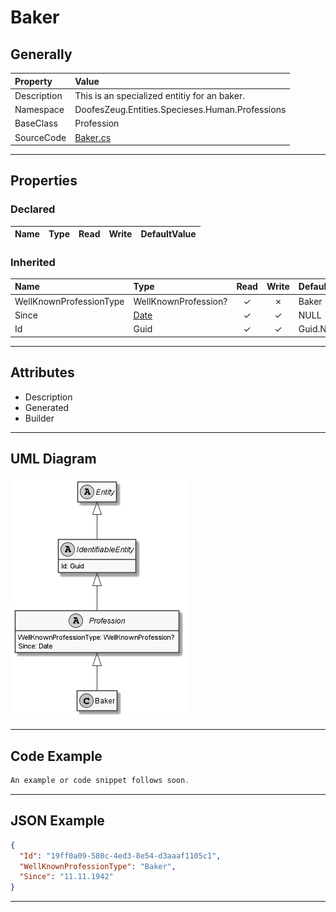 ﻿# Baker

## Generally

|Property|Value|
|:-|:-|
|Description|This is an specialized entitiy for an baker.|
|Namespace|DoofesZeug.Entities.Specieses.Human.Professions|
|BaseClass|Profession|
|SourceCode|[Baker.cs](../../../../DoofesZeug.Library/Src/Entities/Specieses/Human/Professions/Baker.cs)|

---

## Properties

### Declared

|Name|Type|Read|Write|DefaultValue|
|:---|:---|:--:|:---:|:-----------|

### Inherited

|Name|Type|Read|Write|DefaultValue|
|:---|:---|:--:|:---:|:-----------|
|WellKnownProfessionType|WellKnownProfession?|&#x2713;|&#x2717;|Baker|
|Since|[Date](../../Entities/DoofesZeug.Entities.DateAndTime/Date.md)|&#x2713;|&#x2713;|NULL|
|Id|Guid|&#x2713;|&#x2713;|Guid.NewGuid()|

---

## Attributes

- Description
- Generated
- Builder

---

## UML Diagram

![Baker.png](./Baker.png "Baker")

---

## Code Example

```cs
An example or code snippet follows soon.
```

---

## JSON Example

```json
{
  "Id": "19ff0a09-580c-4ed3-8e54-d3aaaf1105c1",
  "WellKnownProfessionType": "Baker",
  "Since": "11.11.1942"
}
```

---

